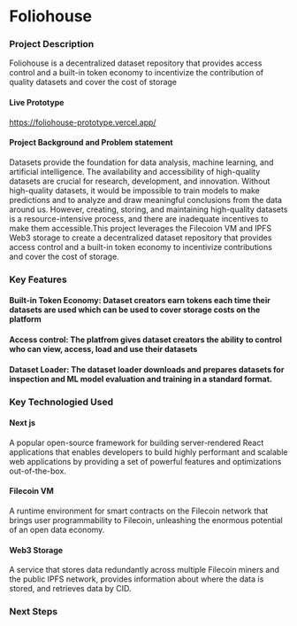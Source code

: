 # Foliohouse

### Project Description
Foliohouse is a decentralized dataset repository that provides access control and a built-in token economy to incentivize the contribution of quality datasets and cover the cost of storage

#### Live Prototype
https://foliohouse-prototype.vercel.app/

#### Project Background and Problem statement
Datasets provide the foundation for data analysis, machine learning, and artificial intelligence. The availability and accessibility of high-quality datasets are crucial for research, development, and innovation. Without high-quality datasets, it would be impossible to train models to make predictions and to analyze and draw meaningful conclusions from the data around us. However, creating, storing, and maintaining high-quality datasets is a resource-intensive process, and there are inadequate incentives to make them accessible.This project leverages the Filecoion VM and IPFS Web3 storage to create a decentralized dataset repository that provides access control and a built-in token economy to incentivize contributions and cover the cost of storage.

### Key Features
#### Built-in Token Economy: Dataset creators earn tokens each time their datasets are used which can be used to cover storage costs on the platform
#### Access control: The platfrom gives dataset creators the ability to control who can view, access, load and use their datasets
#### Dataset Loader: The dataset loader downloads and prepares datasets for inspection and ML model evaluation and training in a standard format.


### Key Technologied Used
#### Next js
A popular open-source framework for building server-rendered React applications that enables developers to build highly performant and scalable web applications by providing a set of powerful features and optimizations out-of-the-box.
#### Filecoin VM
A runtime environment for smart contracts  on the Filecoin network that brings user programmability to Filecoin, unleashing the enormous potential of an open data economy.
#### Web3 Storage
A service that stores data redundantly across multiple Filecoin miners and the public IPFS network, provides information about where the data is stored, and retrieves data by CID.


### Next Steps




